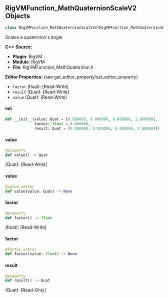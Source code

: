 ## RigVMFunction_MathQuaternionScaleV2 Objects

```python
class RigVMFunction_MathQuaternionScaleV2(RigVMFunction_MathQuaternionBase)
```

Scales a quaternion's angle

**C++ Source:**

- **Plugin**: RigVM
- **Module**: RigVM
- **File**: RigVMFunction_MathQuaternion.h

**Editor Properties:** (see get_editor_property/set_editor_property)

- ``factor`` (float):  [Read-Write]
- ``result`` (Quat):  [Read-Write]
- ``value`` (Quat):  [Read-Write]

<a id="unreal.RigVMFunction_MathQuaternionScaleV2.__init__"></a>

#### __init__

```python
def __init__(value: Quat = [0.000000, 0.000000, 0.000000, 1.000000],
             factor: float = 0.000000,
             result: Quat = [0.000000, 0.000000, 0.000000, 1.000000]) -> None
```

<a id="unreal.RigVMFunction_MathQuaternionScaleV2.value"></a>

#### value

```python
@property
def value() -> Quat
```

(Quat):  [Read-Write]

<a id="unreal.RigVMFunction_MathQuaternionScaleV2.value"></a>

#### value

```python
@value.setter
def value(value: Quat) -> None
```

<a id="unreal.RigVMFunction_MathQuaternionScaleV2.factor"></a>

#### factor

```python
@property
def factor() -> float
```

(float):  [Read-Write]

<a id="unreal.RigVMFunction_MathQuaternionScaleV2.factor"></a>

#### factor

```python
@factor.setter
def factor(value: float) -> None
```

<a id="unreal.RigVMFunction_MathQuaternionScaleV2.result"></a>

#### result

```python
@property
def result() -> Quat
```

(Quat):  [Read-Only]

<a id="unreal.RigUnit_MathQuaternionScaleV2"></a>